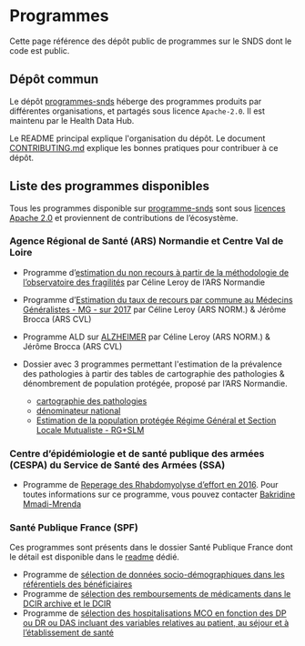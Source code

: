# Programmes
<!-- SPDX-License-Identifier: MPL-2.0 -->

Cette page référence des dépôt public de programmes sur le SNDS dont le code est public.


## Dépôt commun

Le dépôt [programmes-snds](https://gitlab.com/healthdatahub/programmes-sdns) héberge des programmes produits par différentes organisations, et partagés sous licence `Apache-2.0`. Il est maintenu par le Health Data Hub.

Le README principal explique l'organisation du dépôt. 
Le document [CONTRIBUTING.md](https://gitlab.com/healthdatahub/programmes-sdns/blob/master/CONTRIBUTING.md) explique les bonnes pratiques pour contribuer à ce dépôt.

## Liste des programmes disponibles 

Tous les programmes disponible sur [programme-snds](https://gitlab.com/healthdatahub/programmes-sdns/-/tree/master) sont sous [licences Apache 2.0](https://gitlab.com/healthdatahub/programmes-sdns/-/blob/master/LICENSE) et proviennent de contributions de l’écosystème.

### Agence Régional de Santé (ARS) Normandie et Centre Val de Loire 

- Programme d’[estimation du non recours à partir de la méthodologie de l’observatoire des fragilités](https://gitlab.com/healthdatahub/programmes-sdns/-/blob/master/ARS/Recours%20ou%20non-recours%20aux%20soins/NORMANDIE_estimation_nonrecours.sas) par Céline Leroy de l’ARS Normandie  

- Programme d’[Estimation du taux de recours par commune au Médecins Généralistes - MG - sur 2017](https://gitlab.com/healthdatahub/programmes-sdns/-/blob/master/ARS/Recours%20ou%20non-recours%20aux%20soins/tx_recours_mg.sas) par Céline Leroy (ARS NORM.) & Jérôme Brocca (ARS CVL)

- Programme ALD sur [ALZHEIMER](https://gitlab.com/healthdatahub/programmes-sdns/-/blob/master/ARS/pathologies/ALD/ALD.sas) par Céline Leroy (ARS NORM.) & Jérôme Brocca (ARS CVL)

- Dossier avec 3 programmes permettant l'estimation de la prévalence des pathologies à partir des tables de cartographie des pathologies & dénombrement de population protégée, proposé par l’ARS Normandie.
	- [cartographie des pathologies](https://gitlab.com/healthdatahub/programmes-sdns/-/blob/master/ARS/pathologies/carto%20patho/NORMANDIE_carto_patho.sas) 
	- [dénominateur national](https://gitlab.com/healthdatahub/programmes-sdns/-/blob/master/ARS/pathologies/carto%20patho/NORMANDIE_denominateur_national.sas)
	- [Estimation de la population protégée Régime Général et Section Locale Mutualiste - RG+SLM](https://gitlab.com/healthdatahub/programmes-sdns/-/blob/master/ARS/pathologies/carto%20patho/NORMANDIE_estimation_pop_prot_correction_patho.sas)

### Centre d’épidémiologie et de santé publique des armées (CESPA) du Service de Santé des Armées (SSA)

- Programme de [Reperage des Rhabdomyolyse d’effort en 2016](https://gitlab.com/healthdatahub/programmes-sdns/-/blob/master/SSA-CESPA/Rhabdomyolise_09012020.sas). Pour toutes informations sur ce programme, vous pouvez contacter [Bakridine Mmadi-Mrenda](mailto:bakridine.mmadi-mrenda@intradef.gouv.fr)

### Santé Publique France (SPF)

Ces programmes sont présents dans le dossier Santé Publique France dont le détail est disponible dans le [readme](https://gitlab.com/healthdatahub/programmes-sdns/-/blob/master/Sante_publique_France/README.md) dédié. 

- Programme de [sélection de données socio-démographiques dans les référentiels des bénéficiaires](https://gitlab.com/healthdatahub/programmes-sdns/-/blob/master/Sante_publique_France/infos_socio_eco_referentiels_dcir.sas)
- Programme de [sélection des remboursements de médicaments dans le DCIR archive et le DCIR](https://gitlab.com/healthdatahub/programmes-sdns/-/blob/master/Sante_publique_France/prestations_medicaments_DCIR.sas)
- Programme de [sélection des hospitalisations MCO en fonction des DP ou DR ou DAS incluant des variables relatives au patient, au séjour et à l’établissement de santé](https://gitlab.com/healthdatahub/programmes-sdns/-/blob/master/Sante_publique_France/sejours_pmsi_mco.sas)
